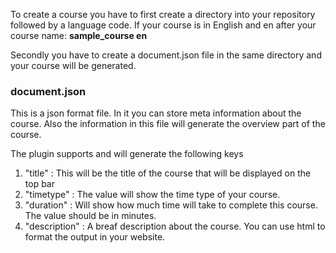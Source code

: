 To create a course you have to first create a directory into your repository followed by a language code. If your course is in English and en after your course name: **sample_course en**

Secondly you have to create a document.json file in the same directory and your course will be generated.

### document.json
This is a json format file. In it you can store meta information about the course. Also the information in this file will generate the overview part of the course.

The plugin supports and will generate the following keys 

1. "title" : This will be the title of the course that will be displayed on the top bar
2. "timetype" : The value will show the time type of your course. 
3. "duration" : Will show how much time will take to complete this course. The value should be in minutes. 
4. "description" : A breaf description about the course. You can use html to format the output in your website. 
